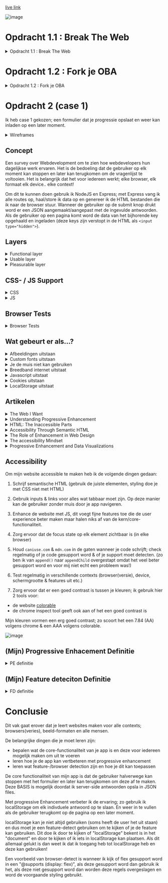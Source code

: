 [live link](https://webdev-questionnaire.herokuapp.com/)

![image](https://user-images.githubusercontent.com/45405413/82242479-3128c900-993e-11ea-8960-65b36a4f536e.png)


# Opdracht 1.1 : Break The Web

<details><summary>Opdracht 1.1 : Break The Web</summary>
	
## Afbeeldingen uitzetten

>Deze kan je disabelen in chrome settings > site settings > images

https://www.baasenbaas.nl/

* Navigatie bar werkt niet meer op Baas & Baas, de navigatie items/text zijn er wel maar hebben dezelfde kleur als de achtergrond
* Logos laden niet
* Background-images werken niet p -> sommige websites gebruiken heel veel background-images ter decoratie met tekst daarover heen, deze tekst is soms niet meer leesbaar als de background-image weg is omdat de tekst dan dezelfde kleur heeft als de background-color. Een oplossing hiervoor is om de container ook een background-color te geven (wanneer images uitstaan en de background image niet geladen word kan word de background color zichtbaar en kan je de tekst alsnog lezen)
* Images missen, dit kan ervoor zorgend dat de pagina een awkward layout heeft. Een oplossing hiervoor zou om images in een container te zetten en de container een background-color te geven. Op deze manier ziet de gebruiker alsnog de skeleton UI en blijft de layout intact.
* Als een pagina bestaat uit alleen maar images en deze ontbreken dan heb je eigenlijk een lege pagina met een header en een footer. Het is niet duidelijk waarvoor de pagina bedoeld is

https://esportsgamearena.nl/

* Videos worden niet geblocked 
* `<i>` tags werken wel met unicode karakters dus het is mogelijk om “images” na te maken (zie hieronder)
￼
* Grote lege ruimtes waar images moeten zijn, vaak heb je eerst niet door dat er een image moet komen omdat er niet zo’n “image not loaded” icon komt. Dit heeft te maken met dat het background images zijn en die laten niet zo’n icon zien.
* Sommige pagina’s werken 100%, sommige pagina’s zijn totaal niet te gebruiken (bv de kalender => deze gebruikt veel images die allemaal niet laden & de tekst heeft dezelfde achtergrond kleur als de tekst waardoor deze niet meer te lezen valt)
* Kleine images ter decoratie voor tekst in buttons mist

http://grandcafedezaak.nl/home.html

* Grote witruimtes waar grote plaatjes horen te staan
* Layout misvormd maar wel bruikbaar

https://www.cmd-amsterdam.nl/

* Videos doen het 
* Gebruikt backgroundcolors waardoor de layout intact blijft
* Sommige pagina’s hebben alleen een foto waardoor de hele pagina niet meer te gebruiken valt
* Favicon.png doen het wel -> komt waarhschijnlijk omdat dit in een <link> tag staat in de <head>



## LocalStorage uitzetten (hierbij staan cookies ook uit)
>Deze kan je disabelen in chrome settings > site settings > cookies

het valt op dat sommige websites een error krijgen hierdoor: "Failed to read the 'localStorage' property from 'Window': Access is denied for this document." de websites checken waarschijnlijk of localStorage leeg is of niet. maar er word niet gecheckt of ze toestemming hebben tot de localStorage. de website kan de localStorage niet eens accessen en kan dus ook niet checken of deze leeg is.

ik denk dat de browser onderwater kijkt of je toegang hebt tot hun localStorage database

het is dus slim om eerst te checken of je toegang hebt tot localStorage voordat je deze probeert te accessen

https://www.reddit.com/r/Monstercat/new/

* Op reddit ben ik uitgelogd -> Subreddit specific styling opties doen het niet meer

https://www.twitch.tv/

* Twitch gaat helemaal kapot en laat niks zien, de homepage kan niet eens laden

https://www.linkedin.com/feed/

* Linkedin logt je ook uit 

https://soundcloud.com/

* Soundcloud logt je uit

</details>

# Opdracht 1.2 : Fork je OBA

<details><summary>Opdracht 1.2 : Fork je OBA</summary>

>Onderzochte website: https://isirthijs.github.io/project-1-1920


## Geteste Features 

* Afbeeldingen uitzetten
	* De browser prevent websites van images laten zien (dmv `<img>` & `background-image`?)
* Custom Fonts uitzetten
	* De browser prevent websites van custom fonts laten zien (dmv extensions; `.woff`, `.toff`, `,otf` etc?)
* Kleur uitzetten & Kleurenblindheid instellen
	* Er zijn vele soorten kleurenblindheid en het is eigenlijk onmogelijk om je website er mooi uit te laten zien voor alle verschillende soorten kleurenblindheid. Wel kan je ervoor zorgen dat mensen je content kunnen lezen dmv contrast.
* Muis/Trackpad uitzetten
	* De OS prevent websites van de trackpad gebruiken, kan je zonder een muis (goed) door de website navigeren?
* Throttle internet (slow internet)
	* Hoe ziet jouw website eruit als files langzamer/niet ingeladen worden?
* Javascript uitzetten
	* Hoe ziet jouw website eruit als de JS file niet geaccessed kan worden?
* Cookies uitzetten
	* Hoe ziet jouw website eruit als de cookies niet geaccessed kunnen worden?
* localStorage uitzetten
	* Hoe ziet jouw website eruit als de localStorage niet geaccessed kan worden?






## Devices

<details><summary>Huawei Ascend Y300</summary>

Device : Huawei Ascend Y300

Browser : Android Browser 

OS : | running Android 4.1.1

>UA : Mozilla/5.0 (Linux; U; Android 4.1.1; nl-nl; HUAWEI Y300-0100 Build/HuaweiY300-0100) AppleWebKit/534.30 (KHTML, like Gecko) Version/4.0 Mobile Safari/534.30


Het onderzoeken van dit toestel is niet gelukt, want we konden geen verbinding maken met de website zelf. De website staat gehost op `github-pages`; Wanneer we op google op github zochten kregen we gewoon resultaten dus het lag niet aan de internet-verbinding. Maar als we dan op een link naar github klikte dan kregen we een melding/pop-up: `could not connect with secure server`. Vervolgens werd je herleid naar de google-search pagina.

We hebben dit probleem niet kunnen verhelpen en uiteindelijk is het niet opgelost.

</details>



<details><summary>Apple iPod Touch</summary>

Device : Apple iPod Touch

Browser : Safari 

OS : running iOS 5.0.1

>UA : Mozilla/5.0 (iPod; CPU iPhone OS 5_0_1 like MacOS X) AppleWebKit/534.46 (KHTML, like Gecko) Version/5.1 Mobile/9A405 Safari/7534.48.3


Het onderzoeken van dit toestel is niet gelukt, want we konden geen verbinding maken met de website zelf. De website staat gehost op `github-pages`; Wanneer we op google op github zochten kregen we gewoon resultaten dus het lag niet aan de internet-verbinding. Maar als we dan op een link naar github klikte dan kregen we een melding/pop-up: `could not connect with secure server`. Vervolgens werd je herleid naar de google-search pagina.

We hebben dit probleem niet kunnen verhelpen en uiteindelijk is het niet opgelost.

</details>



<details><summary>Windows RT 8.1</summary>

Device : Windows RT 8.1

Browser : Internet Explorer 11.0

OS : Windows 

>UA : Mozilla/5.0 (Windows NT 6.3; ARM; Trident/7.0; Touch; .MET4.OE; NET4.OC; Tablet PC 2.0; rv:11:0) like Gecko 


Bij het onderzoeken van de website kwamen we al snel achter een probleem; JS ES6 modules worden niet gesupport in IE 11.0! In de JS code worden meteen als eerste de verschillende modules geimporteerd, dit betekent dat het bij de eerste regel JS al fout gaat.

![image](https://user-images.githubusercontent.com/45405413/76567512-32a5c300-64af-11ea-8c67-7805d40f4469.png)

</details>






## Browsers & Problemen die voorkwamen

<details><summary>Chrome</summary>

Browser (version) : Chrome 80

Device : macOS Catalina 10.15

>UA : Mozilla/5.0 (Macintosh; Intel Mac OS X 10_15_1) AppleWebKit/537.36 (KHTML, like Gecko) Chrome/80.0.3987.132 Safari/537.36

**Afbeeldingen uitzetten**

Mijn OBA website heeft bijna afbeeldingen; alleen een logo & custom checkbox indicators. Deze zijn allemaal weg. De inputs zijn nog steeds te gebruiken omdat de `:checked` state een zwaardere `font-weight` heeft, dit verschil is moeilijk te zien en valt niet op maar is in theorie functioneel. 

De loading state bevat ook een plaatje maar dit zijn HTML elementen die vormgegeven zijn en zijn dus nog zichtbaar!

**Custom Fonts uitzetten**

>Er worden geen custom fonts gebruikt op mijn website; verder zijn er fallbacks voor alle fonts (Arial, Helvetica, sans-serif)

**Kleur uitzetten & Kleurblindheid**

OBA heeft weinig kleur, eigenlijk gebruikt het grotendeels wit & zwart met af en toe een beetje rood. Dit kleurenpalet maakt voor een goed contrast.

Om ervoor te zorgen dat de website te gebruiken is voor mensen met kleurenblindheid moet het contrast goed zijn; ik heb een test gedaan op https://color.a11y.com/Contrast/

>Congratulations

>No automated color contrast issues found on the webpage tested

**Muis/Trackpad uitzetten**

Je kan de volledige website door navigeren met `tab`; het enige probleem is dat er geen visuele feedback is omdat `*:focus { outline: none; }` in de CSS staat. Verder is de setup zo gemaakt dat het over de oude content geplaatst is met een `z-index`, de oude content is echter nogsteeds toegankelijk dmv `tab` dit betekent dat de gebruiker dus al naar pagina's kan navigeren door de header te gebruiken met `tab`.

**Throttle internet (slow internet)**

Internet throttling (slow 3G) valt niet echt op op mijn OBA website, wanneer de data geladen moet worden is er een loading state te zien. Het enige effect is dat het wat langer kan duren om de data te `fetchen`. Alle JS die er is om user-input te verwerken/events te handelen, er gaat dus niks kapot omdat de user deze `addEventListeners` pas kan triggeren wanneer de content geladen is.

**Javascript uitzetten**

Wanneer JS uitstaat kan de gebruiker alleen de header zien/gebruiken. Deze heeft echter niet veel nut omdat de content van de pagina's geladen (& gemaakt) word in JS. Dit betekent dat de website niet te gebruiken is zonder JS op het moment.

**Cookies uitzetten**

>Er worden geen cookies gebruikt op mijn website

**localStorage uitzetten**

Als localStorage uitstaat gaat de gehele website kapot, dit heeft te maken met het feit dat er geen check is of de website `access` heeft tot de localStorage. Dit betekent dat er een error ontstaat en dat JS stopt.

>Uncaught DOMException: Failed to read the 'localStorage' property from 'Window': Access is denied for this document.

</details>





<details><summary>Firefox</summary>

Browser (version) : Firefox 74.0

Device : macOS Catalina 10.15

>UA : Mozilla/5.0 (Macintosh; Intel Mac OS X 10.15; rv:74.0) Gecko/20100101 Firefox/74.0


**Afbeeldingen uitzetten**

Mijn OBA website heeft bijna afbeeldingen; alleen een logo & custom checkbox indicators. Deze zijn allemaal weg. De inputs zijn nog steeds te gebruiken omdat de `:checked` state een zwaardere `font-weight` heeft, dit verschil is moeilijk te zien en valt niet op maar is in theorie functioneel. 

De loading state bevat ook een plaatje maar dit zijn HTML elementen die vormgegeven zijn en zijn dus nog zichtbaar!

**Custom Fonts uitzetten**

>Er worden geen custom fonts gebruikt op mijn website; verder zijn er fallbacks voor alle fonts (Arial, Helvetica, sans-serif)

**Kleur uitzetten & Kleurblindheid**

OBA heeft weinig kleur, eigenlijk gebruikt het grotendeels wit & zwart met af en toe een beetje rood. Dit kleurenpalet maakt voor een goed contrast.

Om ervoor te zorgen dat de website te gebruiken is voor mensen met kleurenblindheid moet het contrast goed zijn; ik heb een test gedaan op https://color.a11y.com/Contrast/

>Congratulations

>No automated color contrast issues found on the webpage tested

**Muis/Trackpad uitzetten**

In Firefox kan je niet door de website navigeren, alles is kapot qua navigatie; header navigatie links, inputs & anchors zijn allemaal niet tabbaar. 

**Throttle internet (slow internet)**

Internet throttling (regular 2G) is niet hinderend, de website is snel en alles laad alsnog bijna instantly. Het enige waarbij het te merken is dat wanneer je de pagina refreshed het een seconde duurt voordat die opnieuw JS uitvoert. (dit is te zien omdat je de pagina opnieuw gegenerate ziet worden wanneer de JS ingeladen is!)

**Javascript uitzetten**

Wanneer JS uitstaat kan de gebruiker alleen de header zien/gebruiken. Deze heeft echter niet veel nut omdat de content van de pagina's geladen (& gemaakt) word in JS. Dit betekent dat de website niet te gebruiken is zonder JS op het moment.

**Cookies uitzetten**

>Er worden geen cookies gebruikt op mijn website

**localStorage uitzetten**

Als localStorage uitstaat gaat de gehele website kapot, dit komt doordat de localStorage leeg is volgens de browser. Het aparte hier is dat het zegt dat de localStorage leeg is; dit is raar omdat een lege localStorage opgevangen word in JS en dan word de data aangemaakt in JS en vervolgens in localStorage gezet.  

>TypeError: localStorage is null


</details>



<details><summary>Safari</summary>

Browser (version) : Safari 13.0.3

Device : macOS Catalina 10.15

>UA : Mozilla/5.0 (Macintosh; Intel Mac OS X 10_15_1) AppleWebKit/605.1.15 (KHTML, like Gecko) Version/13.0.3 Safari/605.1.15


**De iconen input-konden niet geladen worden op safari**

>Failed to load resource: the server responded with a status of 404 () https://isirthijs.github.io/assets/icons/book_closed.svg

**Afbeeldingen uitzetten**

Icons laden niet (maar dat was ook al zo zonder de `disable images`), het logo in de header word wel geshowed. Dit is raar want dat is een `<img>` tag en ik had verwacht dat deze niet zichtbaar zou zijn.

(uitgezet in: Develop > disable images)

**Custom Fonts uitzetten**

>Er worden geen custom fonts gebruikt op mijn website; verder zijn er fallbacks voor alle fonts (Arial, Helvetica, sans-serif)

**Kleur uitzetten & Kleurblindheid**

OBA heeft weinig kleur, eigenlijk gebruikt het grotendeels wit & zwart met af en toe een beetje rood. Dit kleurenpalet maakt voor een goed contrast.

Om ervoor te zorgen dat de website te gebruiken is voor mensen met kleurenblindheid moet het contrast goed zijn; ik heb een test gedaan op https://color.a11y.com/Contrast/

>Congratulations

>No automated color contrast issues found on the webpage tested

**Muis/Trackpad uitzetten**

Website werkt niet, het enige in wat focus kan krijgen is de safari zoekbalk. Alle elementen worden genegeerd.

**Throttle internet (slow internet)**

- Niet mogelijk zonder een extern programma te installeren (hypothese: waarschijnlijk gebeurd hetzelfde als bij chrome & firefox)

**Javascript uitzetten**

Wanneer JS uitstaat kan de gebruiker alleen de header zien/gebruiken. Deze heeft echter niet veel nut omdat de content van de pagina's geladen (& gemaakt) word in JS. Dit betekent dat de website niet te gebruiken is zonder JS op het moment.

**Cookies uitzetten**

>Er worden geen cookies gebruikt op mijn website

**localStorage uitzetten**

Wanneer localStorage uitstaat gaat de hele website kapot. Hetzelfde gebeurd er als bij chrome en firefox alleen deze keer weer met een andere error!

>SecurityError: The operation is insecure.

</details>






## Browser Feature : Theorieën, Bevindingen & Oplossingen

<details><summary>Afbeeldingen uitzetten</summary>

Afbeeldingen laden niet -> maar sommige formaten kunnen wel geladen worden.

Zo worden de volgende elementen NIET weergegeven:
* `<img>`
* `background-image`

Maar worden de volgende elementen WEL weergegeven:
* `<video>`
* favicons (zelfs als .png ipv .ico)
* `<picture>`
* unicode karakters 
* `<svg>`

Ik denk dat de browser niet kijkt naar file extension maar kijkt naar de tag/property names en deze automatisch blokkeert.

Een van de grootste problemen is dat zonder images de layouts van websites kapot gaan & er veel image reflow plaats vind. Ook zijn er veel `background-images` voor decoratieve doeleinden. Als je een witte body background-color hebt met een donkere background-image met daarover weer witte tekst dan kan je de witte tekst niet lezen omdat deze nu op de witte achtergrond staat.

Deze problemen zijn allemaal voorkombaar; gebruik een skeleton UI om image reflow te voorkomen en je layout intact te houden. Geef naast een background-image ook een background-color op. Door een background-color te gebruiken valt de tekst niet meer weg.

Verder kan je dus ook door allemaal andere tags te gebruiken images na doen; kleine iconen hoeven niet perse `<img>` te zijn maar kunnen ook `<i>` (fontawesome) of unicode karakters zijn die gestyled zijn om op een image te lijken.


</details>



<details><summary>Custom Fonts uitzetten</summary>

Custom Fonts laden niet -> de browser gebruikt fallbacks.

Ik denk dat de browser kijkt naar de extensions en op deze manier bepaald welke files er niet geladen mogen worden (`.woff`, `.toff`, `.otf` etc.)

Het kan ervoor zorgen dat de website voor een splitseconde geen tekst laat zien omdat de browser probeert het custom font te laden.

Verder heeft het niet echt een super grote impact voor de meeste websites. Bijna alle websites op het web gebruiken fallbacks en het is een commenly-used best-practice. Wel kan het ervoor zorgen dat de website er minder mooi uitziet omdat de fallback fonts minder goed samen gaan met het design.

Als oplossing kan je font-display gebruiken om de browser eerst een fallback font te laten zien terwijl het custom font word ingeladen. 

</details>


<details><summary>Kleur uitzetten & Kleurenblindheid instellen</summary>

Kleurenblindheid is een veel voorkomend probleem wat ervoor kan zorgen dat mensen sommige kleuren niet goed kunnen zien/als andere kleuren zien.

Het grootste probleem met kleurenblindheid is dat er soms bijna geen sprake is van contrast omdat 2 kleuren heel erg op elkaar lijken. Dit kan ervoor zorgen dat de gebruiker sommige content niet ziet/kan lezen.

Om dit op te lossen moet je rekening houden met het design en het gebruikte kleurenpalet. Ook kan je zelf een functie schrijven die het gebruikte kleurenpalet kan aanpassen. 

</details>



<details><summary>Muis/Trackpad uitzetten</summary>

De muis & trackpad events triggeren geen functies 

Dit kan ervoor zorgen dat pagina's moeilijk/niet te gebruiken zijn, als de navigatie niet meer werkt kan de gebruiker ook meteen je website niet meer gebruiken.

Om dit te voorkomen moet je je HTML slim schrijven, hiermee kan je bijna alle problemen al oplossen. `a`, `button`, `input` & `textarea` tags zijn allemaal uit zichzelf focussable. Dit betekent dat ze focus kunnen krijgen. Alle elementen die focus kunnen krijgen kan je accessen/naar navigeren dmv `tab`. Want `tab` geeft focus aan het volgende element dat focussable is in de HTML volgorde -> als deze buiten de viewport staat word en automatisch naar gescrolled.

Verder kan je het ook nog beter accessable maken dmv JS functies die andere vormen van navigatie aanbieden.

</details>



<details><summary>Throttle internet</summary>

Internet is langzamer

Een langzame internet connectie / een internet verbinding die vaak wegvalt kan erg problematisch zijn. De internet verbinding word namelijk gebruikt om de CSS, images, JS, externe scripts & data op te halen / in te laden.

Als je internet verbinding echt te slecht is kan dit betekenen dat de files niet geladen worden. 

Als de files/assets wat later worden ingeladen dan betekent het meestal dat de website er even wat lelijker uitziet of dat deze voor een korte tijd nog niet interactief is.

Als de files/assets niet geladen worden dan kan dit betekenen dat de website niet te gebruiken valt.

Om dit te voorkomen zijn er een paar dingen die je kan doen; de meeste komen neer op nadenken over wat je website echt allemaal nodig heeft.
Heel veel websites zijn bedoeld om alleen maar informatie over te brengen. Dit kan je met HTML doen en daarvoor hoeft niet altijd perse JS geladen te worden. Verder moet je goed nadenken over wat je met JS doet, heel veel dingen die je in HTML kan doen worden vaak vervangen/gedaan in JS (denk bijvoorbeeld aan frameworks zoals React) dit kan ervoor zorgen dat functionaliteiten het niet doen die wel mogelijk zijn in alleen meet HTML.

</details>



<details><summary>Javascript uitzetten</summary>

Javascript uitzetten zorgt ervoor dat mijn OBA website niet meer functioneert. Alle content (opm de header na) word opgehaald/gemaakt in JS en vervolgens in de DOM gezet. Dit betekent dat zonder JS al deze content niet bestaat en je een lege pagina gerserved krijgt.

Al zou deze content in de HTML staan dan zouden waarschijnlijk veel interacties kapot zijn op de core-web interacties na (denk aan linken).

Om te voorkomen dat de website kapot gaat zonder Javascript kan je ervoor zorgen dat alle basis functionaliteiten mogelijk zijn met HTML & CSS. Vervolgens kan je de interacties verbeteren (progressive enhancement) als resourcse zoals JS enabled zijn. (of server-side renderen?)

</details>


<details><summary>Cookies uitzetten </summary>

Cookies worden veel gebruikt om gegevens op te slaan zoals user-profiles, log-ins & preferences. Zonder cookies zijn de websites die hier op relyen niet kapot maar wel minder gebruiks vriendelijk. Zo kan de gebruiker uitgelogd zijn of zijn custom styling opties (denk aan subreddits) weg zijn.

De website is vaak nog wel gebruikbaar, de browser onthoud alleen wat minder gegevens van je en dus moet je deze mogelijk opnieuw beantwoorden (inloggen).

Om dit te voorkomen kan je de gevevens opslaan in een database / localStorage ipv cookies maar dit brengt ook weer privacy/security risks en zijn het meestal niet waard.

</details>


<details><summary>localStorage uitzetten </summary>

localStorage word vaak gebruikt om data op te slaan zodat deze niet elke keer opnieuw opgehaald hoeft te worden.

Als je localStorage uitzet kan het zijn dat websites wat minder data hebben en deze moeten aanvullen. Dit zou betekenen dat de website resources moet laden en kan even duren. Websites kunnen echter ook nog verder kapot gaan -> veel websites handelen hun localStorage access check niet goed of hebben er geen een. Als dit niet goed afgehandeld word dan geeft de browser een error en loop het JS bestand vast.

Dit probleem valt te voorkomen door te kijken of je access hebt tot de localStorage; dit kan met een simpele check en is eigenlijk een hele basisch oplossing.

</details>




## Screenreader

Ik heb in de HTML het `lang` attribuut van **en** verandert naar **nl** zodat de nederlandee content ook voorgelezen word door een nederlandse stem. 

De overviewpagina is uitleesbaar, wel erg vervelend dat de elementen uitgelezen worden; zo krijg je elke keer te horen “heading level 4” etc. 

Ik weet niet of de mensen die screenreaders gebruiken het interessant vinden om te horen wat voor element de focus heeft maar als dat niet belangrijk is dan kan je dit misschien voorkomen door er een “aria” attribuut op te zetten.
Aan de andere kant kan ik me ook wel weer voorstellen dat mensen die screenreaders gebruiken willen weten dat het een titel of iets dergelijk is (blinde mensen).

Wanneer je letterlijk op de `<a>` hoverde werd alle content voorgelezen (wat de bedoeling is), maar als je over een van de child-nodes hoverde dan word alleen dat element voorgelezen. Met `tab` werkt dit dus erg goed, maar met de muis minder. Een manier om dit probleem te voorkomen kan misschoen `pointer-events: none` zijn. Op deze manier werkt de link nogsteeds en is alle content leesbaar terwijl het element geen hover-state heeft en dus niet een screenreader kan trigerren.

Verder viel het me op dat als in een `<a>` een `<h4>`, `<p>` & `<p>` bevat dat er geen pauzes tussen de elementen zitten. Er word rechtstreeks van element naar element gegaan; ik kan me voorstellen dat als je dit dagelijks gebruikt dat dit geen probleem is. Maar voor de personen bij wie het wel een probleem is valt dit probleem te verhelpen; er moeten `.` achter de zinnen gezet worden zodat de screenreader een korte pauze neemt tussen de zinnen.


De profielpagina werkt ook normaal, echter kan ik de `<input>` niet laten voorlezen door de screenreader, dit zo mogelijk zijn met `aria-label`.

</details>





# Opdracht 2 (case 1)

Ik heb case 1 gekozen; een formulier dat je progressie opslaat en weer kan inladen op een later moment.

<details><summary>Wireframes</summary>

### Identificatie
![Screenshot 2020-03-18 at 13 50 54](https://user-images.githubusercontent.com/45405413/76962466-943ab700-691f-11ea-96e9-ca31ef15ef88.png)

### Gegevens
![Screenshot 2020-03-18 at 13 51 05](https://user-images.githubusercontent.com/45405413/76962469-956be400-691f-11ea-9554-3bcfce88739b.png)

### Favorieten
![Screenshot 2020-03-18 at 13 51 13](https://user-images.githubusercontent.com/45405413/76962470-96047a80-691f-11ea-8032-04b45d827dab.png)


### Open Vragen
![Screenshot 2020-03-18 at 13 51 19](https://user-images.githubusercontent.com/45405413/76962472-969d1100-691f-11ea-90f5-2d73ae307c68.png)

</details>

## Concept

Een survey over Webdevelopment om te zien hoe webdevelopers hun dagelijkse werk ervaren. Het is de bedoeling dat de gebruiker op elk moment kan stoppen en later kan terugkomen om de vragenlijst te voltooien. Het is belangrijk dat het voor iedereen werkt; elke browser, elk formaat elk device.. elke context!

Om dit te kunnen doen gebruik ik NodeJS en Express; met Express vang ik alle routes op, haal/store ik data op en genereer ik de HTML bestanden die ik naar de browser stuur. Wanneer de gebruiker op de submit knop drukt word er een JSON aangemaakt/aangepast met de ingevulde antwoorden. Als de gebruiker op een pagina komt word de data van het bijhorende key opgehaald en ingeladen (deze keys zijn verstopt in de HTML als `<input type="hidden">`).

## Layers

<details><summary>Functional layer</summary>

>De applicatie werkt / de core function is uit te voeren (formulier gegevens worden opgeslagen, op een later moment kan de gebruiker het formulier afmaken)

In de functional laag is het belangrijk dat de applicatie werkt, er zijn heel weinig mensen die alleen maar deze laag te zien krijgen maar voor hun moet het ook werken.

De functional laag bestaat uit alleen maar HTML en logica op de server. De server maakt de HTML met de data die het heeft. 

![image](https://user-images.githubusercontent.com/45405413/77962177-679d7c80-72db-11ea-8f12-08b75e297246.png)

Elk formulier bevat een `<input type="submit">` knop; wanneer de gebruiker hierop klikt worden alle elementen die een input `required` hebben gevalideerd, als elk deze validatie succesvol haalt dan word het formulier verzonden naar de server met de ingvulde waardes. Alles waardes worden in een JSON file opgeslagen die later weer opgehaald kan worden.

Ingevulde waardes kunnen dus opgeslagen worden om opgehaald te worden wanneer de gebruiker de sessie wilt afronden op een later moment, de informatie word echter alleen maar opgeslagen als de volledige pagina ingevuld is en de validatie succesvol heeft gehaald.

>"informatie word echter alleen maar opgeslagen als de volledige pagina ingevuld is en de validatie succesvol heeft gehaald."

</details>





<details><summary>Usable layer</summary>

>De applicatie is goed te gebruiken, ziet er mooi uit en heeft een logische flow, de UI spreekt voor zich en is intuïtief 

In de Usable laag willen we de applicatie wat minder robuust maken om te gebruiken; het moet de gebruiker duidelijk zijn wat er moet gebeuren, er moet feedback naar de gebruiker zijn & de applicatie moet over het algemeen goed bruikbaar zijn.

<h2>Styling</h2>

Om de applicatie fijner te maken moet er styling worden toegepast, dit helpt met duidelijk maken 
van flow, het formulier responsive te maken, feedback naar de gebruiker geven en overal maakt het leuker om in te vullen. 

Er is gebruik gemaakt van 3 kleuren, deze zijn gekozen omdat ze er visueel mooi uit zien, maar ook omdat ze een goed contrast vormen en goed duidelijk zijn.

Door middel van states kan je de gebruiker duidelijk maken wat bepaalde elementen doen en de app meer intuïtief maken; als een element visueel verandert wanneer de gebruiker erover heen hovert dan suggereert dit dat dat het element interactief is.

Ook kan je op deze manier goed duidelijk maken welk element momenteel de focus heeft, dit helpt mensen met een handicap die bijvoorbeeld geen muis kunnen gebruiken en puur emt `tab` door je website navigeren.

>alle browsers supporten CSS, maar niet alle browsers supporten alle properties; IE was hierbij het grootste probleem en ondersteunde bijvoorbeeld `flex` niet

<h2>LocalStorage</h2>

>localStorage word niet door hele oude browser gesupport (de belangrijkste: IE 6-7)

<details><summary>localStorage Detection</summary>

Voordat je de app kan verbeteren met localStorage moet je kijken of de browser localStorage ondersteunt en of de browser toegang heeft tot de localStorage!

In de onderstaande snippet check ik of localStorage ondersteunt word en beschikbaar is:

```javascript
/* Best way to detect if localStorage is supported & available (taken from MDN: 
	https://developer.mozilla.org/en-US/docs/Web/API/Web_Storage_API/Using_the_Web_Storage_API#Testing_for_availability) */
function localStorageAvailable() {
	let storage
	try {
		storage = window['localStorage']
		const x = '__storage_test__'
		storage.setItem(x, x)
		storage.removeItem(x)
		return true;
	} catch (err) {
		return err instanceof DOMException && (
				// everything except Firefox
				err.code === 22 ||
				// Firefox
				err.code === 1014 ||
				// test name field too, because code might not be present
				// everything except Firefox
				err.name === 'QuotaExceededError' ||
				// Firefox
				err.name === 'NS_ERROR_DOM_QUOTA_REACHED') &&
			// acknowledge QuotaExceededError only if there's something already stored
			(storage && storage.length !== 0)
	}
}
```

>Snippet is afkomstig van [hier (MDN).](https://developer.mozilla.org/en-US/docs/Web/API/Web_Storage_API/Using_the_Web_Storage_API#Testing_for_availability)

>localStorage word niet door hele oude browser gesupport (de belangrijkste: IE 6-7)

</details>

Als localStorage gebruikt kan worden zijn er meerdere vormen van enhancements:
<ul>
	<li>Key suggestions</li>
	<li>Saving individual inputs</li>
	<li>Filling in saved anwsers</li>
</ul>

<h2>Key suggestions</h2>

Wanneer de gebruiker op de eerste pagina komt kan hij of een nieuwe sessie starten OF een key invullen van een voorgaande sessie om die af te maken. Dat ziet er als volgt uit:

![image](https://user-images.githubusercontent.com/45405413/77962152-59e7f700-72db-11ea-906b-228ffafe6d4e.png)

Wanneer localStorage gebruikt kan worden laat het suggesties zien; alle keys die in localStorage opgeslagen zijn worden als suggesties weergegeven. Dit ziet er als volgt uit:

![image](https://user-images.githubusercontent.com/45405413/77962366-bea35180-72db-11ea-9a1e-f94c2fb0dfcf.png)

Als de gebruiker over een van de suggesties hovert word de placeholder text van de input de key; dit suggereert dat je de keys kan invullen in de input.

In alle browsers behalve IE werken `append()` & het `keyup` event hetzelfde; als deze features beschikbaar zijn dan worden er dan 2 extra features aangeboden. 

```js
//Check of append() ondersteunt word
if ('append' in document && typeof document.body['append'] === 'function') {}
```


Zo zijn alle key-suggesties inputs met een `readonly` attribute, dit betekent dat de text met JS geselecteerd kan worden; op deze manier hoeft de gebruiker het niet handmatig te selecteren maar alleen maar `copy + c` te doen. Dit betekent ook dat de key-suggesties focussable zijn en dat gebruikers er met `tab` doorheen kunnen navigeren zonder een muis te gebruiken.

Er komt ook een popup naast de key-suggestion, in de popup staat dat je op `space` kan drukken om de sessie met deze key op te starten zonder dat je hem zelf hoeft over te typen in de input! 

Foto van popup:

![image](https://user-images.githubusercontent.com/45405413/77962668-4f7a2d00-72dc-11ea-958b-7fc731039fbc.png)

Deze kleine toevoegingen maken het fijner voor de gebruiker om de app te gebruiken.

Als localStorage niet bruikbaar is word er een message weergegeven om de gebruiker te laten weten dat het belangrijk is om je `key` te onthouden!

![image](https://user-images.githubusercontent.com/45405413/77963854-64f05680-72de-11ea-8408-8225450e1552.png)


<h2>Saving individual inputs</h2>

Als localStorage bruikbaar is kunnen we deze inzetten om meer antwoorden te onthouden, momenteel worden de antwoorden alleen opgeslagen in de backend wat alleen gebeurt als de gebruiker van pagina naar pagina navigeert.

Met JS word er naar elke input geluisterd, elke keer als de gebruiker iets typed word er in JS een `debounce` functie afgevuurd; deze kijkt of de gebruiker nog aan het typen is of dat hij uitgetypt is (debounce time: 250ms). Als de user niet typed binnen de debounce time dan word de data opgeslagen in een localStorage object. Dit object is identiek aan het object dat word bijgehouden bij op de server!

Op deze manier word elke keer dat de gebruiker iets typt het opgeslagen, op deze manier kan data constant up to date blijven en hoeft de gebruiker niet naar de volgende pagina te navigeren om zijn progressie op te slaan.

>localStorage word niet door hele oude browser gesupport (de belangrijkste: IE 6-7)

<h2>Filling in saved anwsers</h2>

Wanneer de gebruiker verder wil gaan met een eerder gestarte sessie dan bepaalt de server op welke pagina de gebruiker was gebleven, vervolgens word deze pagina aan de gebruiker gerserveerd). Vervolgens kickt localStorage clientside in; er word gekeken welke vragen er allemaal zijn op de huidige pagina, vervolgens word er gecheckt of van deze vragen er antwoorden in de localStorage opgeslagen zijn. Als dit het geval is dan worden deze antwoorden ingevuld in de input. 

>localStorage word niet door hele oude browser gesupport (de belangrijkste: IE 6-7)

<h2>Auto-select key</h2>

Wanneer de gebruiker een nieuwe sessie start krijg je als eerst een pagina te zien met je `key`. Als JS aanstaat word de `key` automatisch geselecteerd; hierdoor hoeft de gebruiker niet zelf de key te selecteren en kan jem makkelijker `copy + c` / kopieren. Ook dit is weer een input met een `raedonly` attribute zodat mensen er ook met `tab` kunnen komen.

![image](https://user-images.githubusercontent.com/45405413/77964811-088e3680-72e0-11ea-92dd-5a7cb4b4bdb3.png)


<h2>Formatting hints</h2>

Als JS aanstaat dan word er een additionele hint gegeven bij moeilijke inputs. Ik heb een input gebruikt die alleen nummers accepteert, omdat je leeftijd ook kan beantwoorden met "achttien" is het fijn om de gebruiker duidelijk te maken dat alleen nummers geaccepteerd worden.

![image](https://user-images.githubusercontent.com/45405413/77965207-d4674580-72e0-11ea-9897-2d4bad4cb23d.png)

>Gebruikt `classist` wat in oudere versies van IE (6-9) niet werkt

<h2>Validation</h2>

Wanneer de gebruiker een formulier probeert te verzenden kijkt de browser of alle inputs met het `required` attribute ingevuld zijn in het gewenste formaat. Als dit niet het geval is krijgt de gebruiker een foutmelding te zien:

![image](https://user-images.githubusercontent.com/45405413/77965351-18f2e100-72e1-11ea-851e-d43d2ee747e7.png)

Als JS aanstaat word dit wat duidelijker gemaakt om de gebruiker te helpen, zo word er een error message weergegeven & worden de inputs die nog niet correct ingevuld zijn gehighlight.

De gebruiker krijgt een error message te zien om aan te geven dat het formulier nog niet helemaal goed ingevuld is:
<img src="https://user-images.githubusercontent.com/45405413/77965578-96b6ec80-72e1-11ea-92af-cc37b2d5ae21.png" height="600px">


Niet ingevulde inputs worden gehighlight om aan te geven dat het mis gaat bij deze inputs:
![image](https://user-images.githubusercontent.com/45405413/77965460-535c7e00-72e1-11ea-8f8c-c2a17b3ad02b.png)

>Gebruikt `classist` wat in oudere versies van IE (6-9) niet werkt

>Gebruikt `querySelectorAll` wat niet gesupport word in IE 6-9


</details>





<details><summary>Pleasurable layer</summary>

>De applicatie werkt super fijn, is vet en gaaf, prettig om te gebruiken. 

In de pleasurable laag probeer je de app leuk te maken, dit doe ik voornamelijk door animaties te gebruiken om de ervaring wat minder statisch te maken. Ook kunnen animaties dingen duidelijk maken aan de gebruiker.

<h2>Key Suggestions Animated</h2>

Zo worden de key-suggesties later ingeladen dan de rest van de content. Dit geeft aan dat ze belangrijk zijn, maar ook dat ze wat meer los staan van de overige content!

![key-suggestions animations](https://user-images.githubusercontent.com/45405413/77968192-f95eb700-72e6-11ea-8cde-48d71e9d2d5a.gif)


<h2>Page Transitions Animated</h2>

Ook de transities tussen pagina's zijn geanimeerd; titles sliden / faden van boven het beeld in, normale content slide / fade van onder het beeld in & belangrijke navigatie knoppen sliden / fade van rechs het beeld in.

>Deze kon ik niet opnemen omdat het van pagina naar pagina transitioneert => check hem zelf uit door de [demo link](https://webdev-questionnaire.herokuapp.com/) te volgen ;)

<h2>Required / Validation Animated</h2>

Wanneer de gebruiker naar de volgende pagina probeert te gaan en niet alle antwooorden ingevult zijn worden de inputs die nog ingevult moeten worden gehighlight. Deze hebben een rode border die pulseert tussen de normale blauwe kleur en rood. Op deze manier word de aandacht nog net wat meer getrokken naar die inputs!

![chrome-capture (2)](https://user-images.githubusercontent.com/45405413/77969084-30ce6300-72e9-11ea-8335-8310c3339b3c.gif)

</details>

## CSS- / JS Support 

<details><summary>CSS</summary>

Om ervoor te zorgen dat mijn CSS werkt in alle browsers heb ik ervoor gezorgd dat zonder nieuwere CSS properties de app er nogsteeds bruibaar en normaal uit ziet. 

Vervolgens heb ik de app mooier gemaakt door nieuwere properties te gebruiken, voor de meeste properties heb ik geen `@supports` gebruikt omdat het niet nodig is! Ik heb gebruik gemaakt van CSS-specificity; 

Door de properties in dezelfde selector direct onder elkaar te zetten word de laatste altijd gepakt, tenzij deze niet gesupport word; dan slaat de browser deze regel over en word de vorige gepakt.

```css
	#favorites input[type="text"] {
		width: 100%;
		width: calc(100% - 10px);
	}
```

>Dit is minder code en werkt goed, het is echter wel minder leesbaar dan een `@supports`

Met moeilijkere vormgeving-items heb ik wel een `@supports` gebruikt; zo check ik of `display: flex` gesupport word, als fex gesupport word dan gebruik ik:

```css
@supports (display: flex) {
	@media (min-width: 660px) {
		#backLinks {
			display: flex;
			justify-content: center;
		}

		#backLinks a {
			margin: 10px 30px;
		}
	}
}
```

als `flex` niet gesupport word dan slaat de browser alles binnen de `@supports` over en pakt hij deze styling

```css
a {
	margin-top: 10px;
	margin-right: 10px;
}
```

</details>

<details><summary>JS</summary>

In JS gebruik ik een aantal basis methods, functions etc. die nodig zijn om mijn JS uit te kunnen voeren, in het onderstaande snippet laat ik zien hoe ik hier op check;

```js
//Dit is de pre-babel JS file!

if (documentChecker() && documentObjectChecker()) {
	//browser support => do your stuff here
} 

function documentChecker() {
	const features = ['querySelectorAll', 'addEventListener', 'insertBefore']
	const checker = (feature) =>
		feature in document && typeof document.body[feature] === 'function'

	return features.every(checker)
}

function documentObjectChecker() {
	const features = ['classList', 'nextSibling']
	const checker = (feature) =>
		feature in document.documentElement &&
		typeof document.body[feature] === 'object'

	return features.every(checker)
}
```

Dit soort basis features van JS staan in een checker omdat als je dit niet doet de browser een `error` gooit. Een error stopt je script en betekent dat de volgende JS lines niet uitgeoverd worden!

Met deze checker zou je de functies die niet deze methods/functions gebruiken nogesteeds kunnen uitvoeren in de `else` statement;

```js
if (documentChecker() && documentBodyChecker() && documentObjectChecker()) {
	//browser support => do your stuff here
} else {
	//you can still do the more basic stuff that is supported :)
}
```

Verder gebruik ik ook localStorage, hiervoor moet je ook kijken of de browser het ondersteunt en of de browser toegang heeft tot localStrage;

```js
if (localStorageAvailable()) {
	//LocalStorage is supported
} else {
	//localStorage is NOT supported
}

/* Best way to detect if localStorage is supported & available (taken from MDN: 
	https://developer.mozilla.org/en-US/docs/Web/API/Web_Storage_API/Using_the_Web_Storage_API#Testing_for_availability) */
function localStorageAvailable() {
	let storage
	try {
		storage = window['localStorage']
		const x = '__storage_test__'
		storage.setItem(x, x)
		storage.removeItem(x)
		return true;
	} catch (err) {
		return err instanceof DOMException && (
				// everything except Firefox
				err.code === 22 ||
				// Firefox
				err.code === 1014 ||
				// test name field too, because code might not be present
				// everything except Firefox
				err.name === 'QuotaExceededError' ||
				// Firefox
				err.name === 'NS_ERROR_DOM_QUOTA_REACHED') &&
			// acknowledge QuotaExceededError only if there's something already stored
			(storage && storage.length !== 0)
	}
}
```

>Nogmaals; al zou je niet voor localStorage checken en de browser zou bijvoorbeeld geen toegang hebben, dan zou je JS stoppen en kan de rest van je pagina misschien niet meer normaal functioneren!

</details>

## Browser Tests

<details><summary>Browser Tests</summary>

Mijn applicatie is gedeveloped in `chrome`, maar ik heb het zelf ook veel getest in `FireFox 74.0`, `Safari 13.0.3` & `Iternet Explorer 11`.

Ook heb ik het getest op mijn mobiel (Huawei P10) die ook chrome draait!

Tijdens het testen zijn me een paar dingen opgevallen die verschillen.

1. Safari is een pain-in-the-ass zo moet je zelf `tab-element-highlighting` aanzetten en de developtools unlocken.

2. Elke browser heeft zijn eigen :focus state vormgeving

3. IE loopt support geen HTML5 omdat HTML5 pas na IE 11 is uitegkomen. Het `<legend>` element bestaat echter wel in HTML4 / IE. Let hierbij goed op dat het anders werkt dan wat je gewend bent met HTML5. 

Zover ik weet werkt de core functionaliteit in elke browser (versie), vervolgens heb ik met progressive-enhancements de experience verbeterd waar mogelijk. 

### Welke uitdagingen kwamen er in verschillende browsers bij kijken en wat heb ik hier aan gedaan?

**FireFox**

* validate de content van inputs meteen (voor het submitten al), met als gevolg dat veel inputs een rode box-shadow krijgen. Om dit te fixen heb ik alle inputs een `box-shadow: none` gegeven, deze kan je later overschrijven indien nodig!
>`The :invalid CSS pseudo-class is applied automatically to elements whose contents fail to validate according to the input's type setting`

* geeft `<a>` tags [geen focus state (op MacOS)](https://stackoverflow.com/questions/11704828/how-to-allow-keyboard-focus-of-links-in-firefox/11713537) en zijn van nature niet focussable. De gebruiker moet dit zelf in de about:config aanzetten/instellen.

* Firefox rendert kleuren anders (kleuren zijn veel mee vibrant), kan mogelijk problemen opleveren met leesbaarheid?


**Safari**

* je moet developer-tools & `tab-element-highlighting` zelf moet aanzetten in de settings

**Internet Explorer** 

* `<legend>` werkt maar functioneert anders dan in HTML5;
	* `color` kan niet verandert worden en de kleur blijft altijd zwart
	* wrapt tekst niet als het buiten beeld valt (dit valt op te lossen met `display: table`)
		```css
			/* Enable line-wrapping in IE8+ */
			display: table;
			/* Enable line-wrapping in old versions of some other browsers */
			white-space: normal;
		```
	* veel basis vormgeving (textarea - scrollbar, select - dropdown icon) 


Om dit soort problemen op te lossen moest je soms een prefix gebruiken in de CSS, of een losse CSS regel gebruiken om de browser basis-vormgeving te overschrijven.


### Known Bugs 

* Firefox geeft `<a>` tags [geen focus state (op MacOS)](https://stackoverflow.com/questions/11704828/how-to-allow-keyboard-focus-of-links-in-firefox/11713537) en zijn van nature niet focussable. De gebruiker moet dit zelf in de about:config aanzetten/instellen. 
* `<legend>` element styling is erg lelijk op IE, alternatief is door de legend te vervangen met een ander HTML element, maar dit betekent wel dat de HTML minder semantisch is.

</details>

## Wat gebeurt er als...?

<details><summary>Afbeeldingen uitstaan</summary>

Mijn website heeft geen afbeeldingen en dus werkt de website zoals normaal.

</details>



<details><summary>Custom fonts uitstaan</summary>

Wanneer custom fonts uitstaan blijft de tekst leesbaar, het is alleen een wat ordinairder font. Dit komt doordat ik fallbacks gebruik in mijn `font-family` declaration;

```css
	font-family: "Sudo-Bold", Arial, Helvetica, sans-serif;
```

</details>



<details><summary>Je de muis niet kan gebruiken</summary>

Wanneer de gebruiker de muis niet kan gebruiken kan hij dmv `tab` door de website navigeren. Dit is mogelijk door semantische HTML te schrijven, voor alles waar de gebruiker moet kunnen komen een focussable element te gebruiken & door de focussable state duidelijk te stylen.

Ook text die de gebruiker moet kunnen kopieren is tabbaar; dit is mogelijk omdat ik een input met een `readonly` attribuut heb gebruikt.

</details>


<details><summary>Breedband internet uitstaat</summary>

Dit is wel erg belangrijk, zonder internet geen formulier.

Als je wel internet hebt maar het valt om de zoveel tijd kort weg; dat is een minder groot probleem. Als de resources (CSS, JS) wel al ingeladen zijn dan functioneert de pagina gewoon zoals normaal, je kan alleen niet naar een andere pagina. Als localStorage gebruikt kan worden slaat deze wel alle ingevulde antwoorden op! 

Als de website geladen is maar de resources (CSS, JS) nog niet dan werkt de app nogsteeds en kan de core-funcitonaliteit nog steeds uitgevoerd worden!

</details>


<details><summary>Javascript uitstaat</summary>

Als Javascript uitstaat werkt de app! De gebruiker kan de core-functionaliteit uitvoeren. 

Het is echter wel wat minder fijn om te gebruiken! Zo worden antwoorden alleen opgeslagen wanneer de gebruiker van pagina naar pagina navigeert & is het de bedoeling dat je zelf je key onthoud/opslaat!

Ook zal je niet de highlighting krijgen als je iets niet hebt ingevuld, in plaats hiervan krijg je de standaard popup melding van de browser.

</details>

 
<details><summary>Cookies uitstaan</summary>

Er worden geen cookies gebruikt in mijn applicatie en dus werkt de app zoals verwacht.

>De app werkt niet helemaal meer als je cookies uitzet; maar dat komt omdat cookies ook automatisch localStorage uitschakelen. De cookies zelf hebben niks te maken met mijn app.

</details>



<details><summary>LocalStorage uitstaat</summary>

Wanneer localStorage uitstaat werkt mijn app prima, het enige wat veranderd wanneer je localStorage uitzet is dat de antwoorden alleen opgeslagen worden wanneer je van pagina naar pagina navigeert. 

Alle andere JS funcitonaliteiten werken nog normaal omdat ik in JS check of ik toegang heb tot localStorage. Dit foe ik als volgt:

```javascript
if (localStorageAvailable()) {
	//localStorage functions here
} else {
	//non-localStorage functions here
}

/* Best way to detect if localStorage is supported & available (taken from MDN: 
	https://developer.mozilla.org/en-US/docs/Web/API/Web_Storage_API/Using_the_Web_Storage_API#Testing_for_availability) */
function localStorageAvailable() {
	let storage
	try {
		storage = window['localStorage']
		const x = '__storage_test__'
		storage.setItem(x, x)
		storage.removeItem(x)
		return true;
	} catch (err) {
		return err instanceof DOMException && (
				// everything except Firefox
				err.code === 22 ||
				// Firefox
				err.code === 1014 ||
				// test name field too, because code might not be present
				// everything except Firefox
				err.name === 'QuotaExceededError' ||
				// Firefox
				err.name === 'NS_ERROR_DOM_QUOTA_REACHED') &&
			// acknowledge QuotaExceededError only if there's something already stored
			(storage && storage.length !== 0)
	}
}
```

Door een if/else statement te gebruiken kan ik de JS functions die geen localStorage gebruiken als nog uitvoeren. Op deze manier geeft mijn code geen error als localStorage niet available is en loopt mijn code niet vast!

</details>

## Artikelen

<details><summary>The Web I Want</summary>

By [Chris James](https://dev.to/quii/the-web-i-want-43o)

>In practice your website would do everything it needed to with some HTML files linking to some CSS.

Dit is de aanpak die ik heb gevolgd; de core-functionaliteit is mogekijk met alleen maar HTML. Vervolgens heb ik CSS gebruikt om het mooier, duidelijker en geanimeerd te maken. JS word gebruikt om extra features aan te bieden als dat mogelijk is.

CSS en JS zijn echter niet nodig om de core-functionaliteit uit te kunnen voeren!

>Semantic, accessible, HTML.

Belangrijk als je wilt dat het goed werkt met `tab` en dat screenreaders het kunnen interpreteren.

</details>


<details><summary>Understanding Progressive Enhancement</summary>

By [Aaron Gustafson](https://alistapart.com/article/understandingprogressiveenhancement/)

Graceful-degredation:

>Advanced technology > polyfills / older techniques to make it (partially) work

<hr>

Progressive-enhancement:

>Think from the content out; content > presentation > client-side scripting


Het verschil in mijn ogen is het beginpunt; bij PE begin je met de basis (de core-functionaliteit), vervolgens ga je deze enhancen/verbeteren indien mogelijk. Dit gebeurt door te detecten of dingen gesupport worden; als dat het geval is dan krijgt de gebruiker een betere ervaring en anders is er altijd nog de basis.

Bij GD doe je het tegenovergestelde; je begint met het maken van een super vette en gave app die heel smooth werkt en allemaal vette technologieen gebruikt. Vervolgens ga je hem backwards compatible maken door alternatieven in je logica te implementeren voor als de advanced technologieen niet werken. 

Persoonlijk ben ik een grotere fan van PE omdat ik uit ervaring weet dat het met GD heel makkelijk is om dingen over het hoofd te zien.

</details>

<details><summary>HTML: The Inaccessible Parts</summary>

By [Dave Rupert](https://daverupert.com/2020/02/html-the-inaccessible-parts/)

Deze lijst heb ik er bij gehouden tijdens het schrijven van mijn HTML; zo zijn er een heleboel inputs die eigenlijk niet zo goed meer werken of in ieder geval niet gebruikersvriendelijk zijn voor mensen met een beperking.

>Gov.UK finds Number Inputs aren’t inclusive. (2020)

Zo heb ik ervoor gekozen om mijn number input op een andere manier te doen;

```html
	<input type="text" id="age" name="age" placeholder="30" inputmode="numeric" pattern="[0-9]*" required>
```

Op deze manier kan de gebruiker geen formulier verzenden met een karakter dat geen getal is. het is voor de gebruiker echter wel mogelijk om andere karakters in te vullen, alleen word het formulier dan niet verzonden!

Op mobiel word het getallen toetsenbord weergegeven.

</details>


<details><summary>Accessibility Through Semantic HTML</summary>

By [laura Kalbag](https://24ways.org/2017/accessibility-through-semantic-html/)

Laura Kalbag legt heel goed uit waarom semantische HDTML belangrijk is en wat het nut ervan is. Ik heb veel van deze principes gebruikt.

1. Kijk altijd eerst of er een zemantisch correct element is voor wat je wilt doen (reik niet meteen naar een div)

2. Differienteer tussen structuur en style. Het is makkelijk om een `<h3>` te gebruiken omdat je grotere tekst wilt maar gebruik hiervoor CSS. Houd de HTML structuur intact en geef deze niet op voor je CSS.

Dit zijn een paar van de voordelen van semantische HTML die belangrijk zijn:

1. HTML elementen hebben allemaal hun eigen werking; deze kunnen een goede fallback vormen mocht iets in je JS niet werken.

2. Het vormt een goed leesbare basis voor screenreaders

3. Het zorgt ervoor dat je website te navigeren is met `tab`

</details>

<details><summary>The Role of Enhancement in Web Design</summary>

By [Raluca Budiu](https://www.nngroup.com/articles/enhancement/)

>Progressive Enhancements: these features can be implemented in your interface, but the UI should not rely on them for accomplishing any one task

Het zijn enhancements; het zin toevoegingen die alleen gebruikt worden waar mogelijk!

</details>

<details><summary>The accessibility Mindset</summary>

By [Eric Eggert](https://24ways.org/2015/the-accessibility-mindset/)

Als je HTML semantisch schrijft van de start, fallback attributen (zoals: alt attributen etc.) gebruikt en je content de HTML structuur volgt heb je al een sterke foundation voor accessibility.

Houd je aan de best-practices en later kan je de website enhancen met JS features mits deze gesupprt worden.

</details>


<details><summary>Progressive Enhancement and Data Visualizations</summary>

By [Chris Coyier](https://css-tricks.com/progressive-enhancement-data-visualizations/)

Progressive enhancement in a nutshell:
- basic content should be accessible to all web browsers
- basic functionality should be accessible to all web browsers
- sparse, semantic markup contains all content
- enhanced layout is provided by externally linked CSS
- enhanced behavior is provided by unobtrusive, externally linked JavaScript
- end-user web browser preferences are respected

Dit artikel legt een progressive-enhacement workflow uit; het laat zien dat je met semantische HMTL begint, deze bruibaar styled met CSS. Vervolgens kan je in JS kijken of de browser features support, als deat het geval is kan je bijvoorbeeld een SVG timeline laten zien.

</details>

## Accessibility

Om mijn website accessible te maken heb ik de volgende dingen gedaan:

1. Schrijf semantische HTML (gebruik de juiste elementen, styling doe je met CSS niet met HTML)

2. Gebruik inputs & links voor alles wat tabbaar moet zijn. Op deze manier kan de gebruiker zonder muis door je app navigeren.

3. Enhance de website met JS, dit voegt fijne features toe die de user experience beter maken maar halen niks af van de kern/core-functionaliteit.

4. Zorg ervoor dat de focus state op elk element zichtbaar is (in elke browser)

5. Houd `caniuse.com` & `mdn.com` in de gaten wanneer je code schrijft; check regelmatig of je code gesupport word & of je support moet detecten.
(zo ben ik van `append()` naar `appendChild` overgestapt omdat het veel beter gesupport word en voor mij niet echt een probleem was!)

6. Test regelmatig in verschillende contexts (browser(versie), device, schermgrootte & features uit etc.)

7. Zorg ervoor dat er een goed contrast is tussen je kleuren; ik gebruik hier 2 tools voor:
* de website [colorable](https://colorable.jxnblk.com/004466/00ffa2)
* de chrome inspect tool geeft ook aan of het een goed contrast is

Mijn kleuren vormen een erg goed contrast; zo scoort het een 7.84 (AA) volgens chrome & een AAA volgens colorable.

![image](https://user-images.githubusercontent.com/45405413/78030476-74b17e80-7362-11ea-9da1-828d256da48a.png)

## (Mijn) Progressive Enhacement Definitie

<details><summary>PE definitie</summary>

Pogressive enhancement is wanneer je begint met de core-functionaliteit; wat is het meest belangrijke aan mijn pagina/website?

Vaak kom je er hier bij achter dat je eigenlijk alleen maar HTML content nodig hebt om de core-funcionaliteit te kunnen uitvoeren.

Vervolgens style je de website, hierbij gebruik je browser-support om te kijken wat je wel en niet kan gebruiken. Als een browser iets niet ondersteunt is dat niet een limitatie voor de website maar alleen een limitatie voor de website op die browser. Dit betekent niet dat je geen flex kan gebruiken, het betekent dat je een fallback moet hebben moxht flex niet gesupport worden.

Voorbeeld van browser detection:

```css
@supports (display: flex) {
	@media (min-width: 660px) {
		#backLinks {
			display: flex;
			justify-content: center;
		}

		#backLinks a {
			margin: 10px 30px;
		}
	}
}
```

als `flex` niet gesupport word dan slaat de browser alles binnen de `@supports` over en pakt hij deze styling:

```css
#backLinks a {
	margin-top: 10px;
	margin-right: 10px;
}
```

Persoonlijk vind ik het een gemakkelijke workflow om uit te gaan van het minste support en dan later de nieuwere properties eroverheen te leggen als ze gesupport worden. Op deze manier weet je zeker dat je niet iets hebt gemist en dat alles gesupport word.

Hetzelfde geld voor JS; je verbeterd de ervaring met client-side scripting; het is wel belangrijk dat je een feature detection doet om te kijken of de benodigde technologie (methods, functions, properties etc.) ondersteunt worden. 

Door te checken of het gesupport word voorkom je errors, errors leggen je code plat en zoregen ervoor dat de wel gesupporte JS die volgt ook niet word uitgevoerd.

Voorbeeld van feature detection met localStorage:

```javascript
if (localStorageAvailable()) {
	//code that needs localStorage here
} else {
	//code that doesn't need localStorage here
}

/* Best way to detect if localStorage is supported & available (taken from MDN: 
	https://developer.mozilla.org/en-US/docs/Web/API/Web_Storage_API/Using_the_Web_Storage_API#Testing_for_availability) */
function localStorageAvailable() {
	let storage
	try {
		storage = window['localStorage']
		const x = '__storage_test__'
		storage.setItem(x, x)
		storage.removeItem(x)
		return true;
	} catch (err) {
		return err instanceof DOMException && (
				// everything except Firefox
				err.code === 22 ||
				// Firefox
				err.code === 1014 ||
				// test name field too, because code might not be present
				// everything except Firefox
				err.name === 'QuotaExceededError' ||
				// Firefox
				err.name === 'NS_ERROR_DOM_QUOTA_REACHED') &&
			// acknowledge QuotaExceededError only if there's something already stored
			(storage && storage.length !== 0)
	}
}
```

voorbeeld van feature detection voor de meer basis JS functionaliteiten:

```js
//Pre-babel

if (documentChecker() && documentBodyChecker() && documentObjectChecker()) {
	//supported
} else {
	//not supported
}

function documentChecker() {
	const features = ['querySelectorAll', 'addEventListener', 'insertBefore']
	const checker = (feature) =>
		feature in document && typeof document.body[feature] === 'function'

	return features.every(checker)
}

function documentBodyChecker() {
	const features = ['setAttribute']
	const checker = (feature) =>
		feature in document.body && typeof document.body[feature] === 'function'

	return features.every(checker)
}

function documentObjectChecker() {
	const features = ['classList', 'nextSibling']
	const checker = (feature) =>
		feature in document.documentElement &&
		typeof document.body[feature] === 'object'

	return features.every(checker)
}
```

In consclusion:

>Progressive enhancement is het verbeteren van een website door technologieen te gebruiken als ze gesupport worden, als ze niet gesupport worden dan heb je de basis nog waarin je de core-functionality kan uitvoeren.

>Bij Progressive Enhancement begin je met de basis en breid je het vanuit daar uit indien mogelijk. Bij Graceful Degredation begin je met de meest nieuwe technologieen die je wilt gebruiken en ga je terug werken naar de wel gesupporte technologieen

</details>

## (Mijn) Feature deteciton Definitie

<details><summary>FD definitie</summary>

Feature detection (FD) is 2 dingen:

- je kijkt of browsers een technologie (functie, method, property etc.) support
- je kijkt of de browser jou toegang heeft gegeven tot deze technologie

Een goed voorbeeld in mijn code is localStorage:

localStorage moet gesupport worden door de browser maar mijn website moet er ook toegang tot hebben (gebruikers kunnen dit uitzetten).

Mijn FD voor localStorage ziet er als volgt uit:

```javascript
if (localStorageAvailable()) {
	//code that needs localStorage here
} else {
	//code that doesn't need localStorage here
}

/* Best way to detect if localStorage is supported & available (taken from MDN: 
	https://developer.mozilla.org/en-US/docs/Web/API/Web_Storage_API/Using_the_Web_Storage_API#Testing_for_availability) */
function localStorageAvailable() {
	let storage
	try {
		storage = window['localStorage']
		const x = '__storage_test__'
		storage.setItem(x, x)
		storage.removeItem(x)
		return true;
	} catch (err) {
		return err instanceof DOMException && (
				// everything except Firefox
				err.code === 22 ||
				// Firefox
				err.code === 1014 ||
				// test name field too, because code might not be present
				// everything except Firefox
				err.name === 'QuotaExceededError' ||
				// Firefox
				err.name === 'NS_ERROR_DOM_QUOTA_REACHED') &&
			// acknowledge QuotaExceededError only if there's something already stored
			(storage && storage.length !== 0)
	}
}
```

Feature detection is een test waarin je kijkt of je en bepaalde technologie kan gebruiken.

Het voordeel hiervan is dat je errors voorkomt waaroor je code die geen localStorage nodig heeft gewoon blijft functioneren.

</details>

# Conclusie

Dit vak gaat erover dat je leert websites maken voor alle contexts; browsers(veries), beeld-formaten en alle mensen.

De belangrijke dingen die je moet leren zijn:
- bepalen wat de core-functionaliteit van je app is en deze voor iedereen mogelijk maken om uit te voeren
- leren hoe je de app kan vertbeteren met progressive enhancement 
- leren wat feature-/browser detection zijn en hoe je dit kan toepassen

De core functionaliteit van mijn app is dat de gebruiker halverwege kan stoppen met het formulier en later kan terugkomen om deze af te maken. Deze BASIS is mogelijk doordat ik server-side antwoorden opsla in JSON files.

Met progressive Enhancement verbeter ik de ervaring; zo gebruik ik localStorage om elk indivduele antwoord op te slaan. En weer in te vullen als de gebruiker terugkomt op de pagina op een later moment.

localStorage kan je niet altijd gebruiken (soms heeft de user het uit staan) en dus moet je een feature-detect gebruiken om te kijken of je de feature kan gebruiken. Dit doe ik door te kijken of "localStorage" bekent is in het "document" en door te kijken of ik iets in localStorage kan plaatsen. Als dit allemaal gelukt is dan weet ik dat ik toegang heb tot localStorage heb en deze kan gebruiken!

Een voorbeeld van browser-detect is wanneer ik kijk of flex gesupport word in een "@supports (display: flex)", als deze gesupport word dan gebruik ik het, als deze niet gesupport word dan worden deze regels overgeslagen en word de voorgaande styling gebruikt.

